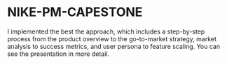 # NIKE-PM-CAPESTONE
 I implemented the best the approach, which includes a step-by-step process from the product overview to the go-to-market strategy, market analysis to success metrics, and user persona to feature scaling. You can see the presentation in more detail. 
